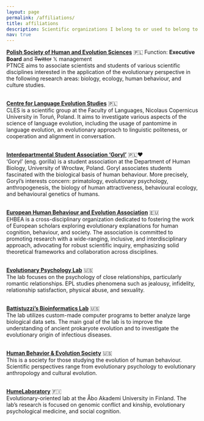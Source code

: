 ```yaml
---
layout: page
permalink: /affiliations/
title: affiliations
description: Scientific organizations I belong to or used to belong to.
nav: true
---
```


<a href="http://ptnce.pl/main.php?page=start&lang=en"><b>Polish Society of Human and Evolution Sciences</b></a> 🇵🇱 Function: <b>Executive Board</b> and <s>Twitter</s> 𝕏 management<br />
PTNCE aims to associate scientists and students of various scientific disciplines interested in the application of the evolutionary perspective in the following research areas: biology, ecology, human behaviour, and culture studies.<br /><br />

<a href="https://cles.umk.pl/"><b>Centre for Language Evolution Studies</b></a> 🇵🇱<br />
CLES is a scientific group at the Faculty of Languages, Nicolaus Copernicus University in Toruń, Poland. It aims to investigate various aspects of the science of language evolution, including the usage of pantomime in language evolution, an evolutionary approach to linguistic politeness, or cooperation and alignment in conversation.<br /><br />

<a href="https://www.facebook.com/mskngoryl/"><b>Interdepartmental Student Association ‘Goryl’</b></a> 🇵🇱❤️<br />
‘Goryl’ (eng. gorilla) is a student association at the Department of Human Biology, University of Wrocław, Poland. Goryl associates students fascinated with the biological basis of human behaviour. More precisely, Goryl’s interests concern: primatology, evolutionary psychology, anthropogenesis, the biology of human attractiveness, behavioural ecology, and behavioural genetics of humans.<br /><br />

<a href="https://www.cambridge.org/core/membership/ehbea"><b>European Human Behaviour and Evolution Association</b></a> 🇪🇺<br />
EHBEA is a cross-disciplinary organization dedicated to fostering the work of European scholars exploring evolutionary explanations for human cognition, behaviour, and society. The association is committed to promoting research with a wide-ranging, inclusive, and interdisciplinary approach, advocating for robust scientific inquiry, emphasizing solid theoretical frameworks and collaboration across disciplines.<br /><br />

<a href="https://www.toddkshackelford.com/"><b>Evolutionary Psychology Lab</b></a> 🇺🇸<br />
The lab focuses on the psychology of close relationships, particularly romantic relationships. EPL studies phenomena such as jealousy, infidelity, relationship satisfaction, physical abuse, and sexuality.<br /><br />

<a href="https://oakland.edu/biology/directory/battistuzzi"><b>Battistuzzi’s Bioinformatics Lab</b></a> 🇺🇸<br />
The lab utilizes custom-made computer programs to better analyze large biological data sets. The main goal of the lab is to improve the understanding of ancient prokaryote evolution and to investigate the evolutionary origin of infectious diseases.<br /><br />

<a href="https://www.hbes.com/"><b>Human Behavior & Evolution Society</b></a> 🇺🇸<br />
This is a society for those studying the evolution of human behaviour. Scientific perspectives range from evolutionary psychology to evolutionary anthropology and cultural evolution. <br /><br />

<a href="https://twitter.com/HumeLaboratory"><b>HumeLaboratory</b></a> 🇫🇮<br />
Evolutionary-oriented lab at the Åbo Akademi University in Finland. The lab’s research is focused on genomic conflict and kinship, evolutionary psychological medicine, and social cognition.<br /><br />
